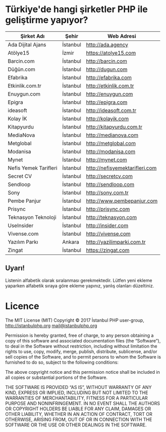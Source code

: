 # Türkiye'de hangi şirketler PHP ile geliştirme yapıyor?

| Şirket Adı       | Şehir    | Web Adresi|
|------------------|----------|--------------------------|
| Ada Dijital Ajans | İstanbul | http://ada.agency      |     
| Atölye15          | İzmir    | https://atolye15.com   |     
| Barcin.com | İstanbul | http://barcin.com      |                                                                                                            
| Düğün.com | İstanbul | http://dugun.com      |         
| Efabrika | İstanbul | http://efabrika.com      |     
| Etkinlik.com.tr | İstanbul | http://etkinlik.com.tr      |                                                                                                                       
| Enuygun.com | İstanbul | http://enuygun.com      |          
| Epigra | İstanbul | http://epigra.com      |         
| ideasoft | İstanbul | http://ideasoft.com.tr |                                                                                                                                   
| Kolay İK | İstanbul | http://kolayik.com      |                                                                                                                                  
| Kitapyurdu | İstanbul | http://kitapyurdu.com.tr      |                                                                                                              
| MediaNova | İstanbul | http://medianova.com      |                                                                                                                               
| Metglobal | İstanbul | http://metglobal.com      |
| Modanisa | İstanbul | http://modanisa.com      |                                                                          
| Mynet | İstanbul | http://mynet.com      |                  
| Nefis Yemek Tarifleri | İstanbul | http://nefisyemektarifleri.com      |  
| Secret CV | İstanbul | http://secretcv.com      |                                                                                                                                
| Sendloop | İstanbul | http://sendloop.com      |                                                                                                              
| Sony | İstanbul | http://sony.com.tr      |                                                                                    
| Pembe Panjur | İstanbul | http://www.pembepanjur.com      |                                                                                       
| Prisync | İstanbul | http://prisync.com      |
| Teknasyon Teknoloji         | İstanbul | http://teknasyon.com      |                                                                                                          
| UseInsider | İstanbul | http://insider.com      |                                                                                                                                | Vidobu.com | İstanbul | http://vidobu.com      |                                                                                                              
| Vivense.com | İstanbul | http://vivense.com      |                                                                                                                                                                                                                            
| Yazılım Parkı | Ankara | http://yazilimparki.com.tr |
| Zingat | İstanbul | https://zingat.com      |                                                                                                              

## Uyarı!

Listenin alfabetik olarak sıralanması gerekmektedir. Lütfen yeni ekleme yaparken alfabetik sıraya göre ekleme yapınız, yanlış olanları düzeltiniz.

# Licence

The MIT License (MIT)
Copyright © 2017 İstanbul PHP user-group, http://istanbulphp.org <mail@istanbulphp.org>

Permission is hereby granted, free of charge, to any person obtaining a copy of this software and associated documentation files (the “Software”), to deal in the Software without restriction, including without limitation the rights to use, copy, modify, merge, publish, distribute, sublicense, and/or sell copies of the Software, and to permit persons to whom the Software is furnished to do so, subject to the following conditions:

The above copyright notice and this permission notice shall be included in all copies or substantial portions of the Software.

THE SOFTWARE IS PROVIDED “AS IS”, WITHOUT WARRANTY OF ANY KIND, EXPRESS OR IMPLIED, INCLUDING BUT NOT LIMITED TO THE WARRANTIES OF MERCHANTABILITY, FITNESS FOR A PARTICULAR PURPOSE AND NONINFRINGEMENT. IN NO EVENT SHALL THE AUTHORS OR COPYRIGHT HOLDERS BE LIABLE FOR ANY CLAIM, DAMAGES OR OTHER LIABILITY, WHETHER IN AN ACTION OF CONTRACT, TORT OR OTHERWISE, ARISING FROM, OUT OF OR IN CONNECTION WITH THE SOFTWARE OR THE USE OR OTHER DEALINGS IN THE SOFTWARE.
